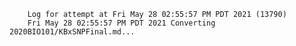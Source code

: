         Log for attempt at Fri May 28 02:55:57 PM PDT 2021 (13790)
        Fri May 28 02:55:57 PM PDT 2021 Converting 2020BIO101/KBxSNPFinal.md...
